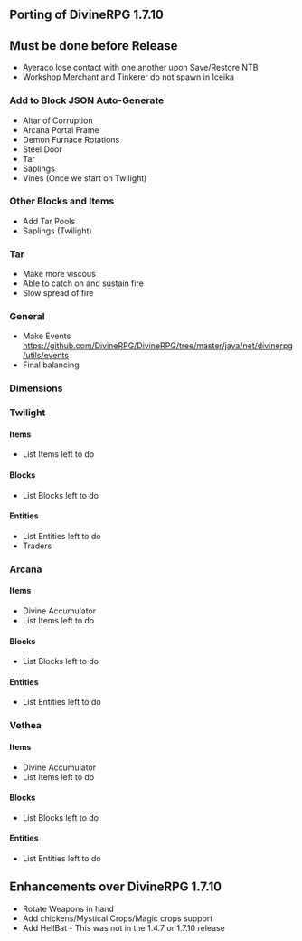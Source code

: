 ## Porting of DivineRPG 1.7.10

## Must be done before Release
* Ayeraco lose contact with one another upon Save/Restore NTB
* Workshop Merchant and Tinkerer do not spawn in Iceika

### Add to Block JSON Auto-Generate
* Altar of Corruption
* Arcana Portal Frame
* Demon Furnace Rotations
* Steel Door
* Tar
* Saplings
* Vines (Once we start on Twilight)

### Other Blocks and Items
* Add Tar Pools
* Saplings (Twilight)

### Tar
* Make more viscous
* Able to catch on and sustain fire
* Slow spread of fire

### General
- Make Events https://github.com/DivineRPG/DivineRPG/tree/master/java/net/divinerpg/utils/events
- Final balancing

### Dimensions

### Twilight
#### Items
- List Items left to do

#### Blocks
- List Blocks left to do

#### Entities
- List Entities left to do
- Traders

### Arcana
#### Items
- Divine Accumulator
- List Items left to do

#### Blocks
- List Blocks left to do

#### Entities
- List Entities left to do

### Vethea
#### Items
- Divine Accumulator
- List Items left to do

#### Blocks
- List Blocks left to do

#### Entities
- List Entities left to do

## Enhancements over DivineRPG 1.7.10
- Rotate Weapons in hand
- Add chickens/Mystical Crops/Magic crops support
- Add HellBat - This was not in the 1.4.7 or 1.7.10 release
